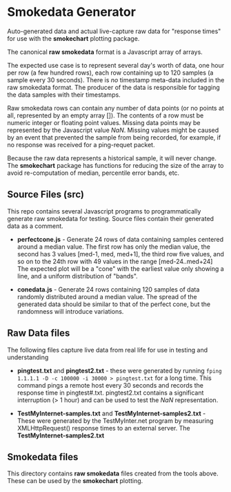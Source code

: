 # Smokedata Generator

Auto-generated data and actual live-capture raw data for "response times"
for use with the **smokechart** plotting package.

The canonical **raw smokedata** format is a Javascript array of arrays.

The expected use case is to represent several day's worth of data,
one hour per row (a few hundred rows),
each row containing up to 120 samples (a sample every 30 seconds).
There is *no* timestamp meta-data included in the raw smokedata format.
The producer of the data is responsible for tagging the data samples with their timestamps.

Raw smokedata rows can contain any number of data points
(or no points at all, represented by an empty array []).
The contents of a row must be numeric integer or floating point values.
Missing data points may be represented by the Javascript value *NaN*.
Missing values might be caused by an event that prevented the sample
from being recorded, for example, if no response was received for a ping-requet packet.


Because the raw data represents a historical sample, it will never change.
The **smokechart** package has functions for reducing the size of the
array to avoid re-computation of median, percentile error bands, etc.

## Source Files (src)

This repo contains several Javascript programs to programmatically generate raw smokedata for testing.
Source files contain their generated data as a comment.

* **perfectcone.js** - Generate 24 rows of data containing samples centered around a median value.
The first row has only the median value, the second has 3 values [med-1, med, med+1], the third row five values,
and so on to the 24th row with 49 values in the range [med-24..med+24]
The expected plot will be a "cone" with the earliest value only showing a line, and a uniform distribution of "bands".

* **conedata.js** - Generate 24 rows containing 120 samples of data
randomly distributed around a median value.
The spread of the generated data should be similar to that of the perfect cone, but the randomness will introduce variations.

## Raw Data files

The following files capture live data from real life for use in testing and understanding 

* **pingtest.txt** and **pingtest2.txt** - these were generated by running `fping 1.1.1.1 -D -c 100000 -i 30000 > pingtest.txt` for a long time.
This command pings a remote host every 30 seconds and records the response time in pingtest#.txt. pingtest2.txt contains a significant
interruption (> 1 hour) and can be used to test the *NaN*
representation.

* **TestMyInternet-samples.txt** and **TestMyInternet-samples2.txt** -
These were generated by the TestMyInter.net program by measuring
XMLHttpRequest() response times to an external server.
The **TestMyInternet-samples2.txt**

## Smokedata files

This directory contains **raw smokedata** files created from the tools above.
These can be used by the **smokechart** plotting.

